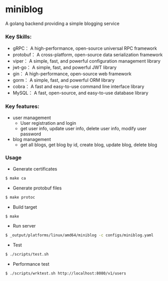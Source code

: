 # miniblog 
A golang backend providing a simple blogging service

### Key Skills:
- gRPC： A high-performance, open-source universal RPC framework
- protobuf： A cross-platform, open-source data serialization framework
- viper： A simple, fast, and powerful configuration management library
- jwt-go： A simple, fast, and powerful JWT library
- gin： A high-performance, open-source web framework
- gorm： A simple, fast, and powerful ORM library
- cobra： A fast and easy-to-use command line interface library
- MySQL： A fast, open-source, and easy-to-use database library
  


### Key features:
- user management
  - User registration and login
  - get user info, update user info, delete user info, modify user password
- blog management
  - get all blogs, get blog by id, create blog, update blog, delete blog


### Usage

- Generate certificates
```bash
$ make ca
```

- Generate protobuf files
```bash
$ make protoc
```

- Build target
```bash
$ make
```

- Run server
```bash
$ _output/platforms/linux/amd64/miniblog -c configs/miniblog.yaml
```

- Test
```bash
$ ./scripts/test.sh
```

- Performance test
```bash
$ ./scripts/wrktest.sh http://localhost:8080/v1/users        
```


